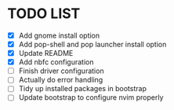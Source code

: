 # TODO LIST

- [X] Add gnome install option
- [X] Add pop-shell and pop launcher install option
- [X] Update README
- [X] Add nbfc configuration
- [ ] Finish driver configuration 
- [ ] Actually do error handling
- [ ] Tidy up installed packages in bootstrap 
- [ ] Update bootstrap to configure nvim properly
